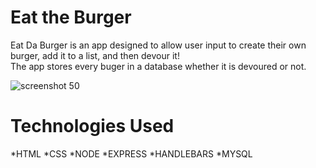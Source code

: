 # Eat the Burger

Eat Da Burger is an app designed to allow user input to create their own burger, add it to a list, and then devour it!  
The app stores every buger in a database whether it is devoured or not.  

![screenshot 50](https://user-images.githubusercontent.com/36867791/44303271-16a56400-a302-11e8-8655-d5614b791b81.png)

# Technologies Used

*HTML
*CSS
*NODE
*EXPRESS
*HANDLEBARS
*MYSQL
